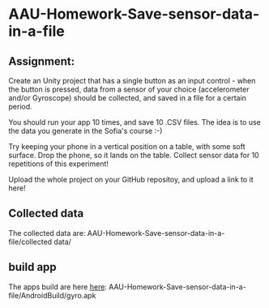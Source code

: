 # AAU-Homework-Save-sensor-data-in-a-file
## Assignment:
Create an Unity project that has a single button as an input control - when the button is pressed, data from a sensor of your choice (accelerometer and/or Gyroscope) should be collected, and saved in a file for a certain period.

You should run your app 10 times, and save 10 .CSV files. The idea is to use the data you generate in the Sofia's course :-)

Try keeping your phone in a vertical position on a table, with some soft surface. Drop the phone, so it lands on the table. Collect sensor data for 10 repetitions of this experiment!

Upload the whole project on your GitHub repositoy, and upload a link to it here!

## Collected data
The collected data are:
AAU-Homework-Save-sensor-data-in-a-file/collected data/

## build app
The apps build are here  [here](AndroidBuild/gyro.apk):
AAU-Homework-Save-sensor-data-in-a-file/AndroidBuild/gyro.apk
